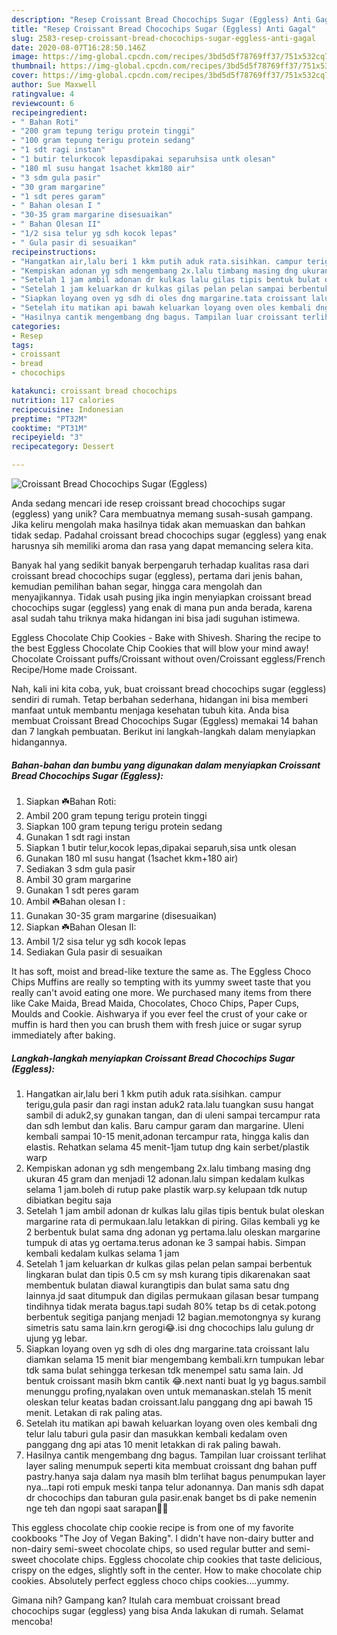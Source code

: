 ```yaml
---
description: "Resep Croissant Bread Chocochips Sugar (Eggless) Anti Gagal"
title: "Resep Croissant Bread Chocochips Sugar (Eggless) Anti Gagal"
slug: 2583-resep-croissant-bread-chocochips-sugar-eggless-anti-gagal
date: 2020-08-07T16:28:50.146Z
image: https://img-global.cpcdn.com/recipes/3bd5d5f78769ff37/751x532cq70/croissant-bread-chocochips-sugar-eggless-foto-resep-utama.jpg
thumbnail: https://img-global.cpcdn.com/recipes/3bd5d5f78769ff37/751x532cq70/croissant-bread-chocochips-sugar-eggless-foto-resep-utama.jpg
cover: https://img-global.cpcdn.com/recipes/3bd5d5f78769ff37/751x532cq70/croissant-bread-chocochips-sugar-eggless-foto-resep-utama.jpg
author: Sue Maxwell
ratingvalue: 4
reviewcount: 6
recipeingredient:
- " Bahan Roti"
- "200 gram tepung terigu protein tinggi"
- "100 gram tepung terigu protein sedang"
- "1 sdt ragi instan"
- "1 butir telurkocok lepasdipakai separuhsisa untk olesan"
- "180 ml susu hangat 1sachet kkm180 air"
- "3 sdm gula pasir"
- "30 gram margarine"
- "1 sdt peres garam"
- " Bahan olesan I "
- "30-35 gram margarine disesuaikan"
- " Bahan Olesan II"
- "1/2 sisa telur yg sdh kocok lepas"
- " Gula pasir di sesuaikan"
recipeinstructions:
- "Hangatkan air,lalu beri 1 kkm putih aduk rata.sisihkan. campur terigu,gula pasir dan ragi instan aduk2 rata.lalu tuangkan susu hangat sambil di aduk2,sy gunakan tangan, dan di uleni sampai tercampur rata dan sdh lembut dan kalis. Baru campur garam dan margarine. Uleni kembali sampai 10-15 menit,adonan tercampur rata, hingga kalis dan elastis. Rehatkan selama 45 menit-1jam tutup dng kain serbet/plastik warp"
- "Kempiskan adonan yg sdh mengembang 2x.lalu timbang masing dng ukuran 45 gram dan menjadi 12 adonan.lalu simpan kedalam kulkas selama 1 jam.boleh di rutup pake plastik warp.sy kelupaan tdk nutup dibiatkan begitu saja"
- "Setelah 1 jam ambil adonan dr kulkas lalu gilas tipis bentuk bulat oleskan margarine rata di permukaan.lalu letakkan di piring. Gilas kembali yg ke 2 berbentuk bulat sama dng adonan yg pertama.lalu oleskan margarine tumpuk di atas yg oertama.terus adonan ke 3 sampai habis. Simpan kembali kedalam kulkas selama 1 jam"
- "Setelah 1 jam keluarkan dr kulkas gilas pelan pelan sampai berbentuk lingkaran bulat dan tipis 0.5 cm sy msh kurang tipis dikarenakan saat membentuk bulatan diawal kurangtipis dan bulat sama satu dng lainnya.jd saat ditumpuk dan digilas permukaan gilasan besar tumpang tindihnya tidak merata bagus.tapi sudah 80% tetap bs di cetak.potong berbentuk segitiga panjang menjadi 12 bagian.memotongnya sy kurang simetris satu sama lain.krn gerogi😂.isi dng chocochips lalu gulung dr ujung yg lebar."
- "Siapkan loyang oven yg sdh di oles dng margarine.tata croissant lalu diamkan selama 15 menit biar mengembang kembali.krn tumpukan lebar tdk sama bulat sehingga terkesan tdk menempel satu sama lain. Jd bentuk croissant masih bkm cantik 😂.next nanti buat lg yg bagus.sambil menunggu profing,nyalakan oven untuk memanaskan.stelah 15 menit oleskan telur keatas badan croissant.lalu panggang dng api bawah 15 menit. Letakan di rak paling atas."
- "Setelah itu matikan api bawah keluarkan loyang oven oles kembali dng telur lalu taburi gula pasir dan masukkan kembali kedalam oven panggang dng api atas 10 menit letakkan di rak paling bawah."
- "Hasilnya cantik mengembang dng bagus. Tampilan luar croissant terlihat layer saling menumpuk seperti kita membuat croissant dng bahan puff pastry.hanya saja dalam nya masih blm terlihat bagus penumpukan layer nya...tapi roti empuk meski tanpa telur adonannya. Dan manis sdh dapat dr chocochips dan taburan gula pasir.enak banget bs di pake nemenin nge teh dan ngopi saat sarapan💞😍"
categories:
- Resep
tags:
- croissant
- bread
- chocochips

katakunci: croissant bread chocochips 
nutrition: 117 calories
recipecuisine: Indonesian
preptime: "PT32M"
cooktime: "PT31M"
recipeyield: "3"
recipecategory: Dessert

---
```



![Croissant Bread Chocochips Sugar (Eggless)](https://img-global.cpcdn.com/recipes/3bd5d5f78769ff37/751x532cq70/croissant-bread-chocochips-sugar-eggless-foto-resep-utama.jpg)

Anda sedang mencari ide resep croissant bread chocochips sugar (eggless) yang unik? Cara membuatnya memang susah-susah gampang. Jika keliru mengolah maka hasilnya tidak akan memuaskan dan bahkan tidak sedap. Padahal croissant bread chocochips sugar (eggless) yang enak harusnya sih memiliki aroma dan rasa yang dapat memancing selera kita.

Banyak hal yang sedikit banyak berpengaruh terhadap kualitas rasa dari croissant bread chocochips sugar (eggless), pertama dari jenis bahan, kemudian pemilihan bahan segar, hingga cara mengolah dan menyajikannya. Tidak usah pusing jika ingin menyiapkan croissant bread chocochips sugar (eggless) yang enak di mana pun anda berada, karena asal sudah tahu triknya maka hidangan ini bisa jadi suguhan istimewa.

Eggless Chocolate Chip Cookies - Bake with Shivesh. Sharing the recipe to the best Eggless Chocolate Chip Cookies that will blow your mind away! Chocolate Croissant puffs/Croissant without oven/Croissant eggless/French Recipe/Home made Croissant.


Nah, kali ini kita coba, yuk, buat croissant bread chocochips sugar (eggless) sendiri di rumah. Tetap berbahan sederhana, hidangan ini bisa memberi manfaat untuk membantu menjaga kesehatan tubuh kita. Anda bisa membuat Croissant Bread Chocochips Sugar (Eggless) memakai 14 bahan dan 7 langkah pembuatan. Berikut ini langkah-langkah dalam menyiapkan hidangannya.

<!--inarticleads1-->

##### Bahan-bahan dan bumbu yang digunakan dalam menyiapkan Croissant Bread Chocochips Sugar (Eggless):

1. Siapkan  ☘️Bahan Roti:
1. Ambil 200 gram tepung terigu protein tinggi
1. Siapkan 100 gram tepung terigu protein sedang
1. Gunakan 1 sdt ragi instan
1. Siapkan 1 butir telur,kocok lepas,dipakai separuh,sisa untk olesan
1. Gunakan 180 ml susu hangat (1sachet kkm+180 air)
1. Sediakan 3 sdm gula pasir
1. Ambil 30 gram margarine
1. Gunakan 1 sdt peres garam
1. Ambil  ☘️Bahan olesan I :
1. Gunakan 30-35 gram margarine (disesuaikan)
1. Siapkan  ☘️Bahan Olesan II:
1. Ambil 1/2 sisa telur yg sdh kocok lepas
1. Sediakan  Gula pasir di sesuaikan


It has soft, moist and bread-like texture the same as. The Eggless Choco Chips Muffins are really so tempting with its yummy sweet taste that you really can&#39;t avoid eating one more. We purchased many items from there like Cake Maida, Bread Maida, Chocolates, Choco Chips, Paper Cups, Moulds and Cookie. Aishwarya if you ever feel the crust of your cake or muffin is hard then you can brush them with fresh juice or sugar syrup immediately after baking. 

<!--inarticleads2-->

##### Langkah-langkah menyiapkan Croissant Bread Chocochips Sugar (Eggless):

1. Hangatkan air,lalu beri 1 kkm putih aduk rata.sisihkan. campur terigu,gula pasir dan ragi instan aduk2 rata.lalu tuangkan susu hangat sambil di aduk2,sy gunakan tangan, dan di uleni sampai tercampur rata dan sdh lembut dan kalis. Baru campur garam dan margarine. Uleni kembali sampai 10-15 menit,adonan tercampur rata, hingga kalis dan elastis. Rehatkan selama 45 menit-1jam tutup dng kain serbet/plastik warp
1. Kempiskan adonan yg sdh mengembang 2x.lalu timbang masing dng ukuran 45 gram dan menjadi 12 adonan.lalu simpan kedalam kulkas selama 1 jam.boleh di rutup pake plastik warp.sy kelupaan tdk nutup dibiatkan begitu saja
1. Setelah 1 jam ambil adonan dr kulkas lalu gilas tipis bentuk bulat oleskan margarine rata di permukaan.lalu letakkan di piring. Gilas kembali yg ke 2 berbentuk bulat sama dng adonan yg pertama.lalu oleskan margarine tumpuk di atas yg oertama.terus adonan ke 3 sampai habis. Simpan kembali kedalam kulkas selama 1 jam
1. Setelah 1 jam keluarkan dr kulkas gilas pelan pelan sampai berbentuk lingkaran bulat dan tipis 0.5 cm sy msh kurang tipis dikarenakan saat membentuk bulatan diawal kurangtipis dan bulat sama satu dng lainnya.jd saat ditumpuk dan digilas permukaan gilasan besar tumpang tindihnya tidak merata bagus.tapi sudah 80% tetap bs di cetak.potong berbentuk segitiga panjang menjadi 12 bagian.memotongnya sy kurang simetris satu sama lain.krn gerogi😂.isi dng chocochips lalu gulung dr ujung yg lebar.
1. Siapkan loyang oven yg sdh di oles dng margarine.tata croissant lalu diamkan selama 15 menit biar mengembang kembali.krn tumpukan lebar tdk sama bulat sehingga terkesan tdk menempel satu sama lain. Jd bentuk croissant masih bkm cantik 😂.next nanti buat lg yg bagus.sambil menunggu profing,nyalakan oven untuk memanaskan.stelah 15 menit oleskan telur keatas badan croissant.lalu panggang dng api bawah 15 menit. Letakan di rak paling atas.
1. Setelah itu matikan api bawah keluarkan loyang oven oles kembali dng telur lalu taburi gula pasir dan masukkan kembali kedalam oven panggang dng api atas 10 menit letakkan di rak paling bawah.
1. Hasilnya cantik mengembang dng bagus. Tampilan luar croissant terlihat layer saling menumpuk seperti kita membuat croissant dng bahan puff pastry.hanya saja dalam nya masih blm terlihat bagus penumpukan layer nya...tapi roti empuk meski tanpa telur adonannya. Dan manis sdh dapat dr chocochips dan taburan gula pasir.enak banget bs di pake nemenin nge teh dan ngopi saat sarapan💞😍


This eggless chocolate chip cookie recipe is from one of my favorite cookbooks &#34;The Joy of Vegan Baking&#34;. I didn&#39;t have non-dairy butter and non-dairy semi-sweet chocolate chips, so used regular butter and semi-sweet chocolate chips. Eggless chocolate chip cookies that taste delicious, crispy on the edges, slightly soft in the center. How to make chocolate chip cookies. Absolutely perfect eggless choco chips cookies….yummy. 

Gimana nih? Gampang kan? Itulah cara membuat croissant bread chocochips sugar (eggless) yang bisa Anda lakukan di rumah. Selamat mencoba!
